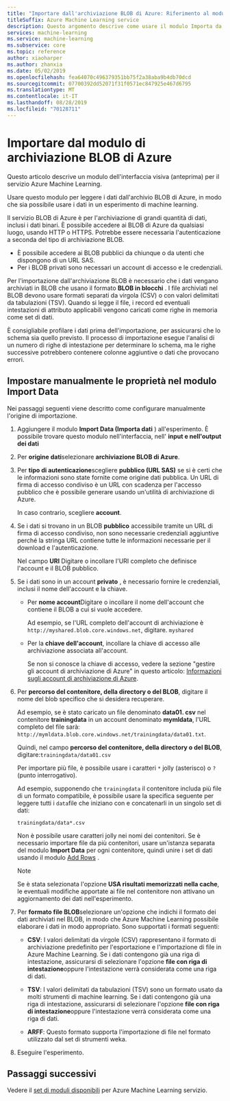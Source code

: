 ```yaml
---
title: "Importare dall'archiviazione BLOB di Azure: Riferimento al modulo"
titleSuffix: Azure Machine Learning service
description: Questo argomento descrive come usare il modulo Importa da archiviazione BLOB di Azure nel servizio Azure Machine Learning per leggere i dati dall'archivio BLOB di Azure, in modo che sia possibile usare i dati in un esperimento di machine learning.
services: machine-learning
ms.service: machine-learning
ms.subservice: core
ms.topic: reference
author: xiaoharper
ms.author: zhanxia
ms.date: 05/02/2019
ms.openlocfilehash: fea64070c496379351bb75f2a38aba9b4db70dcd
ms.sourcegitcommit: 07700392dd52071f31f0571ec847925e467d6795
ms.translationtype: MT
ms.contentlocale: it-IT
ms.lasthandoff: 08/28/2019
ms.locfileid: "70128711"
---
```

# <a name="import-from-azure-blob-storage-module"></a>Importare dal modulo di archiviazione BLOB di Azure

Questo articolo descrive un modulo dell'interfaccia visiva (anteprima) per il servizio Azure Machine Learning.

Usare questo modulo per leggere i dati dall'archivio BLOB di Azure, in modo che sia possibile usare i dati in un esperimento di machine learning.  

Il servizio BLOB di Azure è per l'archiviazione di grandi quantità di dati, inclusi i dati binari. È possibile accedere ai BLOB di Azure da qualsiasi luogo, usando HTTP o HTTPS. Potrebbe essere necessaria l'autenticazione a seconda del tipo di archiviazione BLOB. 

- È possibile accedere ai BLOB pubblici da chiunque o da utenti che dispongono di un URL SAS.
- Per i BLOB privati sono necessari un account di accesso e le credenziali.

Per l'importazione dall'archiviazione BLOB è necessario che i dati vengano archiviati in BLOB che usano il formato **BLOB in blocchi** . I file archiviati nel BLOB devono usare formati separati da virgola (CSV) o con valori delimitati da tabulazioni (TSV). Quando si legge il file, i record ed eventuali intestazioni di attributo applicabili vengono caricati come righe in memoria come set di dati.


È consigliabile profilare i dati prima dell'importazione, per assicurarsi che lo schema sia quello previsto. Il processo di importazione esegue l'analisi di un numero di righe di intestazione per determinare lo schema, ma le righe successive potrebbero contenere colonne aggiuntive o dati che provocano errori.



## <a name="manually-set-properties-in-the-import-data-module"></a>Impostare manualmente le proprietà nel modulo Import Data

Nei passaggi seguenti viene descritto come configurare manualmente l'origine di importazione.

1. Aggiungere il modulo **Import Data (Importa dati** ) all'esperimento. È possibile trovare questo modulo nell'interfaccia, nell' **input e nell'output dei dati**

2. Per **origine dati**selezionare **archiviazione BLOB di Azure**.

3. Per **tipo di autenticazione**scegliere **pubblico (URL SAS)** se si è certi che le informazioni sono state fornite come origine dati pubblica. Un URL di firma di accesso condiviso è un URL con scadenza per l'accesso pubblico che è possibile generare usando un'utilità di archiviazione di Azure.

    In caso contrario, scegliere **account**.

4. Se i dati si trovano in un BLOB **pubblico** accessibile tramite un URL di firma di accesso condiviso, non sono necessarie credenziali aggiuntive perché la stringa URL contiene tutte le informazioni necessarie per il download e l'autenticazione.

    Nel campo **URI** Digitare o incollare l'URI completo che definisce l'account e il BLOB pubblico.



5. Se i dati sono in un account **privato** , è necessario fornire le credenziali, inclusi il nome dell'account e la chiave.

    - Per **nome account**Digitare o incollare il nome dell'account che contiene il BLOB a cui si vuole accedere.

        Ad esempio, se l'URL completo dell'account di archiviazione è `http://myshared.blob.core.windows.net`, digitare. `myshared`

    - Per la **chiave dell'account**, incollare la chiave di accesso alle archiviazione associata all'account.

        Se non si conosce la chiave di accesso, vedere la sezione "gestire gli account di archiviazione di Azure" in questo articolo: [Informazioni sugli account di archiviazione di Azure](https://docs.microsoft.com/azure/storage/storage-create-storage-account).

6. Per **percorso del contenitore, della directory o del BLOB**, digitare il nome del blob specifico che si desidera recuperare.

    Ad esempio, se è stato caricato un file denominato **data01. csv** nel contenitore **trainingdata** in un account denominato **mymldata**, l'URL completo del file sarà: `http://mymldata.blob.core.windows.net/trainingdata/data01.txt`.

    Quindi, nel campo **percorso del contenitore, della directory o del BLOB**, digitare:`trainingdata/data01.csv`

    Per importare più file, è possibile usare i caratteri `*` jolly (asterisco) o `?` (punto interrogativo).

    Ad esempio, supponendo che `trainingdata` il contenitore includa più file di un formato compatibile, è possibile usare la specifica seguente per leggere tutti i `data`file che iniziano con e concatenarli in un singolo set di dati:

    `trainingdata/data*.csv`

    Non è possibile usare caratteri jolly nei nomi dei contenitori. Se è necessario importare file da più contenitori, usare un'istanza separata del modulo **Import Data** per ogni contenitore, quindi unire i set di dati usando il modulo [Add Rows](./add-rows.md) .

    > [!NOTE]
    > Se è stata selezionata l'opzione **USA risultati memorizzati nella cache**, le eventuali modifiche apportate ai file nel contenitore non attivano un aggiornamento dei dati nell'esperimento.

7. Per **formato file BLOB**selezionare un'opzione che indichi il formato dei dati archiviati nel BLOB, in modo che Azure Machine Learning possibile elaborare i dati in modo appropriato. Sono supportati i formati seguenti:

    - **CSV**: I valori delimitati da virgole (CSV) rappresentano il formato di archiviazione predefinito per l'esportazione e l'importazione di file in Azure Machine Learning. Se i dati contengono già una riga di intestazione, assicurarsi di selezionare l'opzione **file con riga di intestazione**oppure l'intestazione verrà considerata come una riga di dati.

       

    - **TSV**: I valori delimitati da tabulazioni (TSV) sono un formato usato da molti strumenti di machine learning. Se i dati contengono già una riga di intestazione, assicurarsi di selezionare l'opzione **file con riga di intestazione**oppure l'intestazione verrà considerata come una riga di dati.

       

    - **ARFF**: Questo formato supporta l'importazione di file nel formato utilizzato dal set di strumenti weka. 

   

8. Eseguire l'esperimento.


## <a name="next-steps"></a>Passaggi successivi

Vedere il [set di moduli disponibili](module-reference.md) per Azure Machine Learning servizio. 